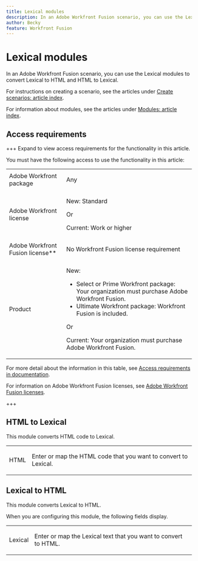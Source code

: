 ```yaml
---
title: Lexical modules
description: In an Adobe Workfront Fusion scenario, you can use the Lexical modules to convert Lexical to HTML and HTML to Lexical.
author: Becky
feature: Workfront Fusion
---
```

# Lexical modules

In an Adobe Workfront Fusion scenario, you can use the Lexical modules to convert Lexical to HTML and HTML to Lexical. 

For instructions on creating a scenario, see the articles under [Create scenarios: article index](/help/workfront-fusion/create-scenarios/create-scenarios-toc.md).

For information about modules, see the articles under [Modules: article index](/help/workfront-fusion/references/modules/modules-toc.md).

## Access requirements

+++ Expand to view access requirements for the functionality in this article.

You must have the following access to use the functionality in this article:

<table style="table-layout:auto">
 <col> 
 <col> 
 <tbody> 
  <tr> 
   <td role="rowheader">Adobe Workfront package</td> 
   <td> <p>Any</p> </td> 
  </tr> 
  <tr data-mc-conditions=""> 
   <td role="rowheader">Adobe Workfront license</td> 
   <td> <p>New: Standard</p><p>Or</p><p>Current:  Work or higher</p> </td> 
  </tr> 
  <tr> 
   <td role="rowheader">Adobe Workfront Fusion license**</td> 
   <td>
   <p>No Workfront Fusion license requirement</p>
   </td> 
  </tr> 
  <tr> 
   <td role="rowheader">Product</td> 
   <td>
   <p>New:</p> <ul><li>Select or Prime Workfront package: Your organization must purchase Adobe Workfront Fusion.</li><li>Ultimate Workfront package: Workfront Fusion is included.</li></ul>
   <p>Or</p>
   <p>Current: Your organization must purchase Adobe Workfront Fusion.</p>
   </td> 
  </tr>
 </tbody> 
</table>

For more detail about the information in this table, see [Access requirements in documentation](/help/workfront-fusion/references/licenses-and-roles/access-level-requirements-in-documentation.md).

For information on Adobe Workfront Fusion licenses, see [Adobe Workfront Fusion licenses](/help/workfront-fusion/set-up-and-manage-workfront-fusion/licensing-operations-overview/license-automation-vs-integration.md).

+++

## HTML to Lexical

This module converts HTML code to Lexical.

<table style="table-layout:auto"> 
 <col> 
 <col> 
 <tbody> 
  <tr> 
   <td role="rowheader">HTML</td> 
   <td> <p>Enter or map the HTML code that you want to convert to Lexical.</p> </td> 
  </tr> 
 </tbody> 
</table>


## Lexical to HTML

This module converts Lexical to HTML.

When you are configuring this module, the following fields display.

<table style="table-layout:auto"> 
 <col> 
 <col> 
 <tbody> 
  <tr> 
   <td role="rowheader">Lexical</td> 
   <td> <p>Enter or map the Lexical text that you want to convert to HTML.</p> </td> 
  </tr> 
 </tbody> 
</table>